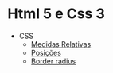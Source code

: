# Html 5 e Css 3

- CSS
  - [Medidas Relativas](docs/MEDIDAS_RELATIVAS.md)
  - [Posições](docs/POSITIONS.md)
  - [Border radius](docs/BORDER_RADIUS.md)
